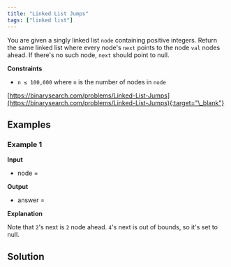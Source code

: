 ```yaml
---
title: "Linked List Jumps"
tags: ["linked list"]
---
```


You are given a singly linked list `node` containing positive integers. Return the same linked list where every node's `next` points to the node `val` nodes ahead. If there's no such node, `next` should point to null.

**Constraints**

- `n ≤ 100,000` where `n` is the number of nodes in `node`

[https://binarysearch.com/problems/Linked-List-Jumps](https://binarysearch.com/problems/Linked-List-Jumps){:target="\_blank"}

<script src="/assets/js/viz/viz.js"></script>
<script src="/assets/js/viz/lite.render.js"></script>

## Examples

### Example 1

**Input**

- node =

<div id="example1Node" style="text-align: center"></div>
<script>
  var viz = new Viz();
  
  viz.renderSVGElement("digraph example1Node { 0 [label = 2]; 1 [label = 1]; 2 [label = 4]; 3 [label = 1]; 0->1->2->3; rankdir=LR }")
  .then(function(element) {
    document.getElementById("example1Node").appendChild(element);
  })
  .catch(error => {
    viz = new Viz();
    console.error(error);
  });
</script>

**Output**

- answer =

<div id="output" style="text-align: center"></div>
<script>
  var viz = new Viz();
  
  viz.renderSVGElement("digraph output { 0 [label = 2]; 1 [label = 4]; 0->1; rankdir=LR }")
  .then(function(element) {
    document.getElementById("output").appendChild(element);
  })
  .catch(error => {
    viz = new Viz();
    console.error(error);
  });
</script>

**Explanation**

Note that `2`'s next is `2` node ahead. `4`'s next is out of bounds, so it's set to null.

## Solution

<script src="https://gist.github.com/yaeba/16da7be5123724fcf6eccc25581cef5a.js?file=Linked-List-Jumps.cpp"></script>
